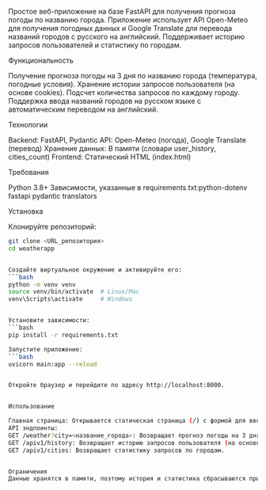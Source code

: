 Простое веб-приложение на базе FastAPI для получения прогноза погоды по названию города. Приложение использует API Open-Meteo для получения погодных данных и Google Translate для перевода названий городов с русского на английский. Поддерживает историю запросов пользователей и статистику по городам.

Функциональность

Получение прогноза погоды на 3 дня по названию города (температура, погодные условия).
Хранение истории запросов пользователя (на основе cookies).
Подсчет количества запросов по каждому городу.
Поддержка ввода названий городов на русском языке с автоматическим переводом на английский.

Технологии

Backend: FastAPI, Pydantic
API: Open-Meteo (погода), Google Translate (перевод)
Хранение данных: В памяти (словари user_history, cities_count)
Frontend: Статический HTML (index.html)

Требования

Python 3.8+
Зависимости, указанные в requirements.txt:python-dotenv
fastapi
pydantic
translators



Установка

Клонируйте репозиторий:
  ```bash
  git clone <URL_репозитория>
  cd weatherapp


Создайте виртуальное окружение и активируйте его:
  ```bash
  python -m venv venv
  source venv/bin/activate  # Linux/Mac
  venv\Scripts\activate     # Windows


Установите зависимости:
  ```bash
  pip install -r requirements.txt

Запустите приложение:
  ```bash
  uvicorn main:app --reload


Откройте браузер и перейдите по адресу http://localhost:8000.


Использование

Главная страница: Открывается статическая страница (/) с формой для ввода названия города.
API эндпоинты:
GET /weather?city=<название_города>: Возвращает прогноз погоды на 3 дня.
GET /apiv1/history: Возвращает историю запросов пользователя (на основе session_id в cookies).
GET /apiv1/cities: Возвращает статистику запросов по городам.


Ограничения
Данные хранятся в памяти, поэтому история и статистика сбрасываются при перезапуске приложения.
